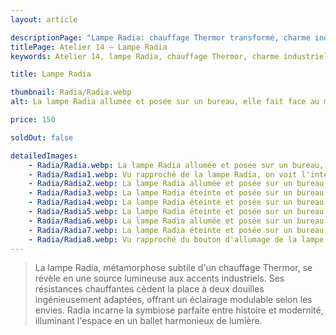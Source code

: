```yaml
---
layout: article

descriptionPage: "Lampe Radia: chauffage Thermor transformé, charme industriel. Douilles intégrées pour éclairage modulable. Union passé & présent, ambiance chaleureuse."
titlePage: Atelier 14 — Lampe Radia
keywords: Atelier 14, lampe Radia, chauffage Thermor, charme industriel, douilles intégrées, éclairage modulable, union passé-présent, ambiance chaleureuse

title: Lampe Radia

thumbnail: Radia/Radia.webp
alt: La lampe Radia allumée et posée sur un bureau, elle fait face au mur

price: 150

soldOut: false

detailedImages:
    - Radia/Radia.webp: La lampe Radia allumée et posée sur un bureau, elle fait face au mur
    - Radia/Radia1.webp: Vu rapproché de la lampe Radia, on voit l'interrupteur ainsi que la marque et le logo Thermor
    - Radia/Radia2.webp: La lampe Radia allumée et posée sur un bureau, en position haute
    - Radia/Radia3.webp: La lampe Radia éteinte et posée sur un bureau
    - Radia/Radia4.webp: La lampe Radia éteinte et posée sur un bureau vu de face
    - Radia/Radia5.webp: La lampe Radia éteinte et posée sur un bureau, elle fait légèrement face au mur
    - Radia/Radia6.webp: La lampe Radia allumée et posée sur un bureau, elle fait légèrement face au mur
    - Radia/Radia7.webp: La lampe Radia éteinte et posée sur un bureau, tournée à 45°
    - Radia/Radia8.webp: Vu rapproché du bouton d'allumage de la lampe Radia
---
```

> La lampe Radia, métamorphose subtile d'un chauffage Thermor, se révèle en une source lumineuse aux accents industriels. Ses résistances chauffantes cèdent la place à deux douilles ingénieusement adaptées, offrant un éclairage modulable selon les envies. Radia incarne la symbiose parfaite entre histoire et modernité, illuminant l'espace en un ballet harmonieux de lumière.